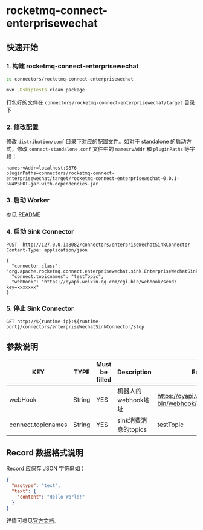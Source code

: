 # rocketmq-connect-enterprisewechat

## 快速开始

### 1. 构建 rocketmq-connect-enterprisewechat

```bash
cd connectors/rocketmq-connect-enterprisewechat

mvn -DskipTests clean package
```

打包好的文件在 `connectors/rocketmq-connect-enterprisewechat/target` 目录下

### 2. 修改配置

修改 `distribution/conf` 目录下对应的配置文件。如对于 standalone 的启动方式，修改 `connect-standalone.conf`
文件中的 `namesrvAddr` 和 `pluginPaths` 等字段：

```properties
namesrvAddr=localhost:9876
pluginPaths=connectors/rocketmq-connect-enterprisewechat/target/rocketmq-connect-enterprisewechat-0.0.1-SNAPSHOT-jar-with-dependencies.jar
```

### 3. 启动 Worker

参见 [README](https://github.com/apache/rocketmq-connect/blob/master/README.md#3%E8%BF%90%E8%A1%8Cworker)

### 4. 启动 Sink Connector

```http request
POST  http://127.0.0.1:8082/connectors/enterpriseWechatSinkConnector
Content-Type: application/json

{
  "connector.class": "org.apache.rocketmq.connect.enterprisewechat.sink.EnterpriseWechatSinkConnector",
  "connect.topicnames": "testTopic",
  "webHook": "https://qyapi.weixin.qq.com/cgi-bin/webhook/send?key=xxxxxxx"
}
```

### 5. 停止 Sink Connector

```http request
GET http://${runtime-ip}:${runtime-port}/connectors/enterpriseWechatSinkConnector/stop
```

## 参数说明

| KEY                | TYPE   | Must be filled | Description     | Example                                                   |
|--------------------|--------|----------------|-----------------|-----------------------------------------------------------|
| webHook            | String | YES            | 机器人的webhook地址   | https://qyapi.weixin.qq.com/cgi-bin/webhook/send?key=xxxx |
| connect.topicnames | String | YES            | sink消费消息的topics | testTopic                                                 |

## Record 数据格式说明
Record 应保存 JSON 字符串如：

```json
{
  "msgtype": "text",
  "text": {
    "content": "Hello World!"
  }
}
```

详情可参见[官方文档](https://developer.work.weixin.qq.com/document/path/99110#%E5%A6%82%E4%BD%95%E4%BD%BF%E7%94%A8%E7%BE%A4%E6%9C%BA%E5%99%A8%E4%BA%BA)。